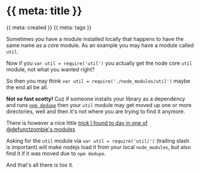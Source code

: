 # {{ meta: title }}

{{ meta: created }}
{{ meta: tags }}

Sometimes you have a module installed locally that happens to have the same name as a core module. 
As an example you may have a module called `util`.

Now if you `var util = require('util')` you actually get the node core `util` module, not what you wanted right?

So then you may think `var util = require('./node_modules/util')` maybe the end all be all.

**Not so fast scotty!** Cuz if someone installs your library as a dependency and runs [`npm dedupe`](https://npmjs.org/doc/cli/npm-dedupe.html)
then your `util` module may get moved up one or more directories, well and then it's not where you are trying to
find it anymore.

There is however a nice little [*trick* I found to day in one of @defunctzombie's
modules](https://github.com/defunctzombie/commonjs-assert/blob/f8971d04cfc6a54e2a72ae45f3dd00f62fd9282d/assert.js#L25-L28)

Asking for the `util` module via `var util = require('util/')` (trailing slash is important) will make nodejs load it
from your local `node_modules`, but also find it if it was moved due to `npm dedupe`.

And that's all there is too it.
